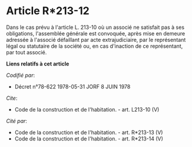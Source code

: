 # Article R*213-12

Dans le cas prévu à l'article L. 213-10 où un associé ne satisfait pas à ses obligations, l'assemblée générale est convoquée,
après mise en demeure adressée à l'associé défaillant par acte extrajudiciaire, par le représentant légal ou statutaire de la
société ou, en cas d'inaction de ce représentant, par tout associé.

**Liens relatifs à cet article**

_Codifié par_:

  - Décret n°78-622 1978-05-31 JORF 8 JUIN 1978

_Cite_:

  - Code de la construction et de l'habitation. - art. L213-10 (V)

_Cité par_:

  - Code de la construction et de l'habitation. - art. R*213-13 (V)
  - Code de la construction et de l'habitation. - art. R*213-14 (V)
